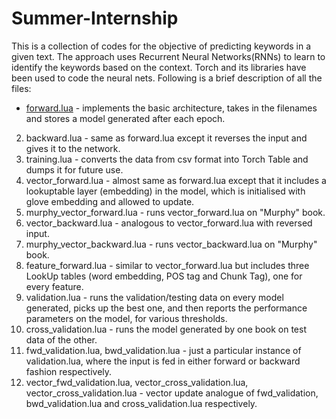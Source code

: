 # Summer-Internship
This is a collection of codes for the objective of predicting keywords in a given text. The approach uses Recurrent Neural Networks(RNNs) to learn to identify the keywords based on the context. Torch and its libraries have been used to code the neural nets. Following is a brief description of all the files:

* [forward.lua](#forward.lua) - implements the basic architecture, takes in the filenames and stores a model generated after each epoch.
2. backward.lua - same as forward.lua except it reverses the input and gives it to the network.
3. training.lua - converts the data from csv format into Torch Table and dumps it for future use.
4. vector_forward.lua - almost same as forward.lua except that it includes a lookuptable layer (embedding) in the model, which is initialised with glove embedding and allowed to update.
5. murphy_vector_forward.lua - runs vector_forward.lua on "Murphy" book.
6. vector_backward.lua - analogous to vector_forward.lua with reversed input.
7. murphy_vector_backward.lua - runs vector_backward.lua on "Murphy" book.
8. feature_forward.lua - similar to vector_forward.lua but includes three LookUp tables (word embedding, POS tag and Chunk Tag), one for every feature.
9. validation.lua - runs the validation/testing data on every model generated, picks up the best one, and then reports the performance parameters on the model, for various thresholds.
10. cross_validation.lua - runs the model generated by one book on test data of the other.
11. fwd_validation.lua, bwd_validation.lua - just a particular instance of validation.lua, where the input is fed in either forward or backward fashion respectively.
12. vector_fwd_validation.lua, vector_cross_validation.lua, vector_cross_validation.lua - vector update analogue of fwd_validation, bwd_validation.lua and cross_validation.lua respectively.
